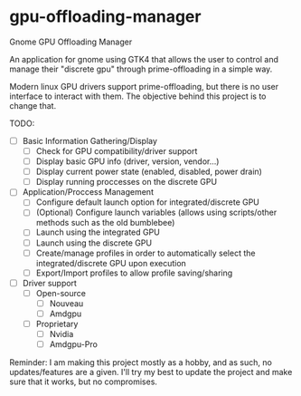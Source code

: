 # gpu-offloading-manager


Gnome GPU Offloading Manager

An application for gnome using GTK4 that allows the user to control and manage their "discrete gpu" through prime-offloading in a simple way.

Modern linux GPU drivers support prime-offloading, but there is no user interface to interact with them. The objective behind this project is to change that.


TODO:
- [ ] Basic Information Gathering/Display
	- [ ] Check for GPU compatibility/driver support
	- [ ] Display basic GPU info (driver, version, vendor...)
	- [ ] Display current power state (enabled, disabled, power drain)
	- [ ] Display running proccesses on the discrete GPU
	
- [ ] Application/Proccess Management
	- [ ] Configure default launch option for integrated/discrete GPU
	- [ ] (Optional) Configure launch variables (allows using scripts/other methods such as the old bumblebee)
	- [ ] Launch using the integrated GPU
	- [ ] Launch using the discrete GPU
	- [ ] Create/manage profiles in order to automatically select the integrated/discrete GPU upon execution
	- [ ] Export/Import profiles to allow profile saving/sharing
	
- [ ] Driver support
	- [ ] Open-source
		- [ ] Nouveau
		- [ ] Amdgpu
	- [ ] Proprietary
		- [ ] Nvidia
		- [ ] Amdgpu-Pro
		
Reminder: I am making this project mostly as a hobby, and as such, no updates/features are a given. I'll try my best to update the project and make sure that it works, but no compromises.
